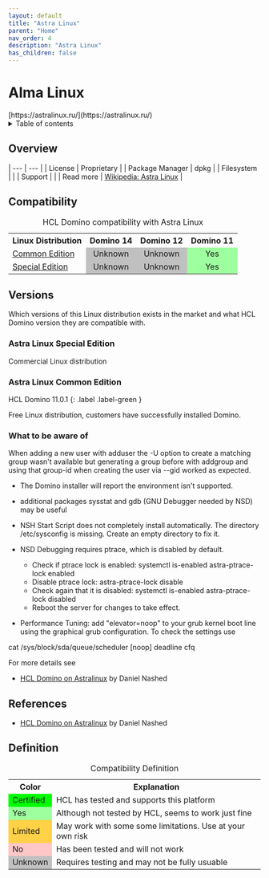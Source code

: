 ```yaml
---
layout: default
title: "Astra Linux"
parent: "Home"
nav_order: 4
description: "Astra Linux"
has_children: false
---
```

<h1>Alma Linux</h1>
[https://astralinux.ru/](https://astralinux.ru/)


<details close markdown="block">
  <summary>
    Table of contents
  </summary>
  {: .text-delta }
1. TOC
{:toc}
</details>

## Overview

| --- | --- |
| License         | Proprietary |
| Package Manager | dpkg |
| Filesystem      |    |
| Support         |   |
| Read more       | [Wikipedia: Astra Linux](https://en.wikipedia.org/wiki/Astra_Linux) |

## Compatibility

<table>
  <caption>HCL Domino compatibility with Astra Linux</caption>
  <tbody>
    <tr>
      <th>Linux Distribution</th>
      <th>Domino 14</th>
      <th>Domino 12</th>
      <th>Domino 11</th>
    </tr>
    <tr>
      <td><a href="#astra-linux">Common Edition</a></td>
      <td style="background:#C0C0C0;text-align:center;" >Unknown</td>
      <td style="background:#C0C0C0;text-align:center;" >Unknown</td>
      <td style="background:#9EFF9E;text-align:center;" >Yes</td>
    </tr>
     <tr>
      <td><a href="#astra-linux">Special Edition</a></td>
      <td style="background:#C0C0C0;text-align:center;" >Unknown</td>
      <td style="background:#C0C0C0;text-align:center;" >Unknown</td>
      <td style="background:#9EFF9E;text-align:center;" >Yes</td>
    </tr>
  </tbody>
</table>

## Versions
Which versions of this Linux distribution exists in the market and what HCL Domino version they are compatible with.

### Astra Linux Special Edition 

Commercial Linux distribution
### Astra Linux Common Edition

HCL Domino 11.0.1 {: .label .label-green }

Free Linux distribution, customers have successfully installed Domino. 

### What to be aware of

When adding a new user with adduser the -U option to create a matching group wasn't available but generating a group before with addgroup and using that group-id when creating the user via --gid worked as expected.

* The Domino installer will report the environment isn't supported.

* additional packages sysstat and gdb (GNU Debugger needed by NSD) may be useful

* NSH Start Script does not completely install automatically. The directory /etc/sysconfig is missing. Create an empty directory to fix it.

* NSD Debugging requires ptrace, which is disabled by default.
  * Check if ptrace lock is enabled:
  systemctl is-enabled astra-ptrace-lock
enabled
  * Disable ptrace lock: 
  astra-ptrace-lock disable
  * Check again that it is disabled:
systemctl is-enabled astra-ptrace-lock
disabled
  * Reboot the server for changes to take effect.

* Performance Tuning:
add "elevator=noop" to your grub kernel boot line using the graphical grub configuration. To check the settings use

cat /sys/block/sda/queue/scheduler
[noop] deadline cfq


For more details see
* [HCL Domino on Astralinux](https://blog.nashcom.de/nashcomblog.nsf/dx/domino-on-astra-linux-feedback.htm?opendocument) by Daniel Nashed


## References
* [HCL Domino on Astralinux](https://blog.nashcom.de/nashcomblog.nsf/dx/domino-on-astra-linux-feedback.htm?opendocument) by Daniel Nashed

## Definition

<table>
  <caption>Compatibility Definition</caption>
  <tbody>
    <tr>
      <th>Color</th>
      <th>Explanation</th>
    </tr>
    <tr>
      <td style="background:#00FF00" title="">Certified</td>
      <td>HCL has tested and supports this platform</td>
    </tr>
    <tr>
      <td style="background:#9EFF9E" title="">Yes</td>
      <td>Although not tested by HCL, seems to work just fine</td>
    </tr>
    <tr>
      <td style="background:#FFD147" title="">Limited</td>
      <td>May work with some some limitations. Use at your own risk</td>
    </tr>
    <tr>
      <td style="background:#FFC7C7" title="">No</td>
      <td>Has been tested and will not work</td>
    </tr>
    <tr>
      <td style="background:#C0C0C0" title="">Unknown</td>
      <td>Requires testing and may not be fully usuable</td>
    </tr>
  </tbody>
</table>